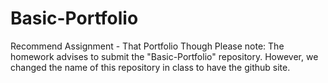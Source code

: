 # Basic-Portfolio
Recommend Assignment - That Portfolio Though
Please note:
The homework advises to submit the "Basic-Portfolio" repository. However, we changed the name of this repository in class to have the github site.

